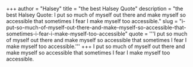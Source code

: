 +++
author = "Halsey"
title = "the best Halsey Quote"
description = "the best Halsey Quote: I put so much of myself out there and make myself so accessible that sometimes I fear I make myself too accessible."
slug = "i-put-so-much-of-myself-out-there-and-make-myself-so-accessible-that-sometimes-i-fear-i-make-myself-too-accessible"
quote = '''I put so much of myself out there and make myself so accessible that sometimes I fear I make myself too accessible.'''
+++
I put so much of myself out there and make myself so accessible that sometimes I fear I make myself too accessible.
